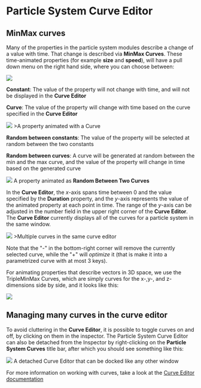 Particle System Curve Editor
============================

MinMax curves
-------------


Many of the properties in the particle system modules describe a change of a value with time. That change is described via __MinMax Curves__. 
These time-animated properties (for example __size__ and __speed__), will have a pull down menu on the right hand side, where you can choose between: 

![](../uploads/Main/MinMaxDropDown.png) 

__Constant__: The value of the property will not change with time, and will not be displayed in the __Curve Editor__

__Curve__: The value of the property will change with time based on the curve specified in the __Curve Editor__


![](../uploads/Main/ParticleSystemOneCurve.png) 
&gt;A property animated with a Curve

__Random between constants__: The value of the property will be selected at random between the two constants

__Random between curves__: A curve will be generated at random between the min and the max curve, and the value of the property will change in time based on the generated curve

![](../uploads/Main/BetweenTwoCurves.png) 
A property animated as __Random Between Two Curves__

In the __Curve Editor__, the _x_-axis spans time between 0 and the value specified by the __Duration__ property, and the _y_-axis represents the value of the animated property at each point in time. The range of the _y_-axis can be adjusted in the number field in the upper right corner of the __Curve Editor__. The __Curve Editor__ currently displays all of the curves for a particle system in the same window. 


![](../uploads/Main/ShurikenMultipleCurves.png) 
&gt;Multiple curves in the same curve editor

Note that the "-" in the bottom-right corner will remove the currently selected curve, while the "+" will _optimize_ it (that is make it into a parametrized curve with at most 3 keys). 

For animating properties that describe vectors in 3D space, we use the TripleMinMax Curves, which are simply curves for the x-,y-, and z- dimensions side by side, and it looks like this: 

![](../uploads/Main/ShurikenTripleMinMaxCurves.png) 

Managing many curves in the curve editor
----------------------------------------

To avoid cluttering in the __Curve Editor__, it is possible to toggle curves on and off, by clicking on them in the inspector. The Particle System Curve Editor can also be detached from the Inspector by right-clicking on the __Particle System Curves__ title bar, after which you should see something like this:


![](../uploads/Main/DetachedCurveEditor.png) 
A detached Curve Editor that can be docked like any other window 

For more information on working with curves, take a look at the [Curve Editor documentation](EditingCurves)
